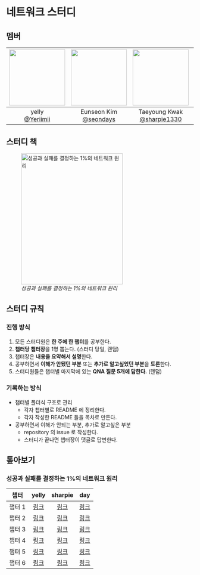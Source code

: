 # 네트워크 스터디

## 멤버

|<img src="https://avatars.githubusercontent.com/u/87357932?v=4" width="150" height="150"/>|<img src="https://avatars.githubusercontent.com/u/110711591?v=4" width="150" height="150"/>|<img src="https://avatars.githubusercontent.com/u/71365547?v=4" width="150" height="150"/>|<img src="https://avatars.githubusercontent.com/u/57825133?v=4" width="150" height="150"/>|
|:-:|:-:|:-:|:-:|
|yelly<br/>[@Yeriimii](https://github.com/Yeriimii)|Eunseon Kim<br/>[@seondays](https://github.com/seondays)|Taeyoung Kwak<br/>[@sharpie1330](https://github.com/sharpie1330)|Lee SuHyeon<br/>[@growth-mango](https://github.com/growth-mango)|

## 스터디 책
<figure>
  <img src="https://contents.kyobobook.co.kr/sih/fit-in/458x0/pdt/9788931556742.jpg" width="273" height="351" alt="성공과 실패를 결정하는 1%의 네트워크 원리" title="성공과 실패를 결정하는 1%의 네트워크 원리" />
  <figcaption><cite>성공과 실패를 결정하는 1%의 네트워크 원리</cite></figcaption>
</figure>

## 스터디 규칙

### 진행 방식

1. 모든 스터디원은 **한 주에 한 챕터**를 공부한다.
2. **챕터당 챕터장**을 1명 뽑는다. (스터디 당일, 랜덤)
3. 챕터장은 **내용을 요약해서 설명**한다.
4. 공부하면서 **이해가 안됐던 부분** 또는 **추가로 알고싶었던 부분**을 **토론**한다.
5. 스터디원들은 챕터별 마지막에 있는 **QNA 질문 5개에 답한다.** (랜덤)

### 기록하는 방식

- 챕터별 폴더식 구조로 관리
  - 각자 챕터별로 README 에 정리한다.
  - 각자 작성한 README 들을 목차로 만든다.
- 공부하면서 이해가 안되는 부분, 추가로 알고싶은 부분
  - repository 의 issue 로 작성한다.
  - 스터디가 끝나면 챕터장이 댓글로 답변한다.

## 톺아보기
### 성공과 실패를 결정하는 1%의 네트워크 원리
|  챕터  | yelly  | sharpie |  day   |
|:----:|:------:|:-------:|:------:|
| 챕터 1 | [링크]() | [링크]()  | [링크]() |
| 챕터 2 | [링크]() | [링크]()  | [링크]() |
| 챕터 3 | [링크]() | [링크]()  | [링크]() |
| 챕터 4 | [링크]() | [링크]()  | [링크]() |
| 챕터 5 | [링크]() | [링크]()  | [링크]() |
| 챕터 6 | [링크]() | [링크]()  | [링크]() |

